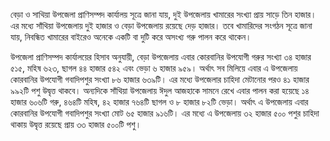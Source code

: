 বেড়া ও সাথিয়া উপজেলা প্রাণিসম্পদ কার্যালয় সূত্রে জানা যায়, দুই উপজেলায় খামারের সংখ্যা প্রায় সাড়ে তিন হাজার। এর মধ্যে সাঁথিয়া উপজেলায় দুই হাজার ও বেড়া উপজেলায় রয়েছে দেড় হাজার। তবে খামারিদের সংগঠন সূত্রে জানা যায়, নিবন্ধিত খামারের বাইরেও অনেকে একটি বা দুটি করে অসংখ্য গরু পালন করে থাকেন।

উপজেলা প্রাণিসম্পদ কার্যালয়ের হিসাব অনুযায়ী, বেড়া উপজেলায় এবার কোরবানির উপযোগী গরুর সংখ্যা ৩৪ হাজার ৫১৫, মহিষ ৬২৩, ছাগল ৪৪ হাজার ৫৪২ এবং ভেড়া ৬ হাজার ৯৫৯। অর্থাৎ সব মিলিয়ে এবার এ উপজেলায় কোরবানির উপযোগী গবাদিপশুর সংখ্যা ৮৬ হাজার ৬৩৯টি। এর মধ্যে উপজেলার চাহিদা মেটানোর পরও ৪১ হাজার ৯৯২টি পশু উদ্বৃত্ত থাকবে। অন্যদিকে সাঁথিয়া উপজেলায় ঈদুল আজহাকে সামনে রেখে এবার পালন করা হয়েছে ১৪ হাজার ৬০৬টি গরু, ৪৬৪টি মহিষ, ৪২ হাজার ৭৬৪টি ছাগল ও ৮ হাজার ৮২টি ভেড়া। অর্থাৎ এ উপজেলায় এবার কোরবানির উপযোগী গবাদিপশুর সংখ্যা মোট ৬৫ হাজার ৯১৬টি। এর মধ্যে এ উপজেলায় ৩২ হাজার ৫০০ পশুর চাহিদা থাকায় উদ্বৃত্ত রয়েছে প্রায় ৩৩ হাজার ৫০০টি পশু।
